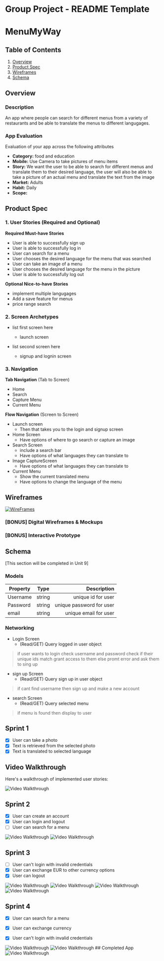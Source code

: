 Group Project - README Template
===

# MenuMyWay

## Table of Contents
1. [Overview](#Overview)
1. [Product Spec](#Product-Spec)
1. [Wireframes](#Wireframes)
2. [Schema](#Schema)

## Overview
### Description
An app where people can search for different menus from a variety of restaurants and be able to translate the menus to different langugages.

### App Evaluation
Evaluation of your app across the following attributes
- **Category:** food and education
- **Mobile:** Use Camera to take pictures of menu items
- **Story:** We want the user to be able to search for different menus and translate them to their desired language, the user will also be able to take a picture of an actual menu and translate the text from the image
- **Market:** Adults
- **Habit:** Daily
- **Scope:**

## Product Spec

### 1. User Stories (Required and Optional)

**Required Must-have Stories**
* User is able to successfully sign up
* User is able to successfully log in
* User can search for a menu
* User chooses the desired language for the menu that was searched
* User can take an image of a menu
* User chooses the desired language for the menu in the picture
* User is able to successfully log out



**Optional Nice-to-have Stories**

* implement multiple langugages
* Add a save feature for menus
* price range search


### 2. Screen Archetypes

* list first screen here
   * launch screen
   
* list second screen here
   * signup and lognin screen

### 3. Navigation

**Tab Navigation** (Tab to Screen)

* Home
* Search
* Capture Menu
* Current Menu

**Flow Navigation** (Screen to Screen)

* Launch screen
   * Then that takes you to the login and signup screen
* Home Screen
   * Have options of where to go search or capture an image
 * Search Screen
   * include a search bar
   * Have options of what languages they can translate to
 * Image CaptureScreen
    * Have options of what languages they can translate to
 * Current Menu
    * Show the current translated menu
    * Have options to change the language of the menu


## Wireframes
<a href="https://ibb.co/tCFV5qb"><img src="https://i.ibb.co/mzgf79H/Screen-Shot-2019-04-02-at-10-54-06-AM.png" alt="WireFrames" border="0"></a>

### [BONUS] Digital Wireframes & Mockups

### [BONUS] Interactive Prototype

## Schema 
[This section will be completed in Unit 9]
### Models
| Property       | Type          | Description |
| ------------- |:-------------:| -----:|
| Username    | string | unique id for user |
| Password    | string     |  unique password for user |
| email       | string     |    unique email for user |
### Networking

* Login Screen 
  * (Read/GET) Query logged in user object
> if user wants to login check username and password
check if their unique ids match grant access to them
else promt error and ask them to sing up 
* sign up Screen
  * (Read/GET) Query sign up in user object 
> if cant find username then sign up and make a new account
* search Screen
  * (Read/GET) Query selected menu 
> if menu is found then display to user

## Sprint 1
- [x] User can take a photo
- [x] Text is retrieved from the selected photo
- [x] Text is translated to selected language

## Video Walkthrough

Here's a walkthrough of implemented user stories:

<img src='https://media.giphy.com/media/Vzw2HOIALQ8wOU07OB/giphy.gif' title='Video Walkthrough' width='' alt='Video Walkthrough' />

## Sprint 2
- [x] User can create an account
- [x] User can login and logout
- [ ] User can search for a menu

<img src='https://media.giphy.com/media/RiWnjc1EXXbY7l6IRb/giphy.gif' title='Video Walkthrough' width='' alt='Video Walkthrough' />
<img src='https://media.giphy.com/media/iI4JDhZcIPqIzehXYi/giphy.gif' title='Video Walkthrough' width='' alt='Video Walkthrough' />

## Sprint 3
- [ ] User can't login with invalid credentials
- [x] User can exchange EUR to other currency options
- [x] User can logout

<img src='https://media.giphy.com/media/mFFz9aWBQUoBvTWWOA/giphy.gif' title='Video Walkthrough' width='' alt='Video Walkthrough' />
<img src='https://media.giphy.com/media/RiWnjc1EXXbY7l6IRb/giphy.gif' title='Video Walkthrough' width='' alt='Video Walkthrough' />
<img src='https://media.giphy.com/media/iI4JDhZcIPqIzehXYi/giphy.gif' title='Video Walkthrough' width='' alt='Video Walkthrough' />
<img src='https://media.giphy.com/media/h6ZPAJbrqFx5aFSCmr/giphy.gif' title='Video Walkthrough' width='' alt='Video Walkthrough' />

## Sprint 4
- [x] User can search for a menu
- [x] User can exchange currency 
- [x] User can't login with invalid credentials


<img src='https://media.giphy.com/media/XDMAtyJ3LADpDJ6XJ8/giphy.gif' title='Video Walkthrough' width='' alt='Video Walkthrough' />

<img src='https://media.giphy.com/media/WQlzDbzwdnVrefrR9l/giphy.gif' title='Video Walkthrough' width='' alt='Video Walkthrough' />
## Completed App
<img src='https://media.giphy.com/media/ZBzg8hvyvN8VEHKmAD/giphy.gif' title='Video Walkthrough' width='' alt='Video Walkthrough' />





